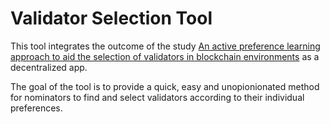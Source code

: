 # Validator Selection Tool

This tool integrates the outcome of the study [An active preference
learning approach
to aid the selection of validators in blockchain
environments](https://www.sciencedirect.com/science/article/abs/pii/S0305048323000336)
as a decentralized app.

The goal of the tool is to provide a quick, easy and unopionionated method
for nominators to find and select validators according to their individual
preferences.
